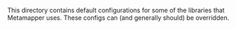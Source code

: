 This directory contains default configurations for some of the libraries that Metamapper uses. These configs can (and generally should) be overridden.
